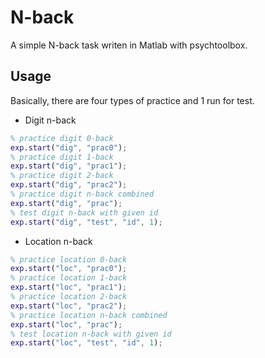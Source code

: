 # N-back

A simple N-back task writen in Matlab with psychtoolbox.

## Usage

Basically, there are four types of practice and 1 run for test.

* Digit n-back

```matlab
% practice digit 0-back
exp.start("dig", "prac0");
% practice digit 1-back
exp.start("dig", "prac1");
% practice digit 2-back
exp.start("dig", "prac2");
% practice digit n-back combined
exp.start("dig", "prac");
% test digit n-back with given id
exp.start("dig", "test", "id", 1);
```

* Location n-back

```matlab
% practice location 0-back
exp.start("loc", "prac0");
% practice location 1-back
exp.start("loc", "prac1");
% practice location 2-back
exp.start("loc", "prac2");
% practice location n-back combined
exp.start("loc", "prac");
% test location n-back with given id
exp.start("loc", "test", "id", 1);
```
